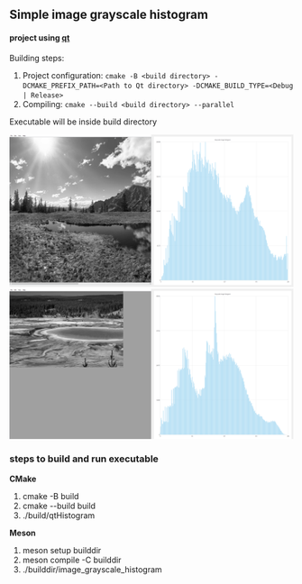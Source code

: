 ## Simple image grayscale histogram

#### project using [qt](https://www.qt.io/)

Building steps:
1. Project configuration: `cmake -B <build directory> -DCMAKE_PREFIX_PATH=<Path to Qt directory> -DCMAKE_BUILD_TYPE=<Debug | Release>`
2. Compiling: `cmake --build <build directory> --parallel`

Executable will be inside build directory

![histogram_example_1](https://github.com/NikBel3476/image_grayscale_histogram/blob/master/example1.png)
![histogram_example_2](https://github.com/NikBel3476/image_grayscale_histogram/blob/master/example2.png)

### steps to build and run executable

**CMake**
1. cmake -B build
2. cmake --build build
3. ./build/qtHistogram

**Meson**
1. meson setup builddir
2. meson compile -C builddir
3. ./builddir/image_grayscale_histogram
